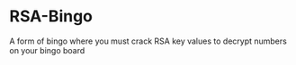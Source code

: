 # RSA-Bingo
A form of bingo where you must crack RSA key values to decrypt numbers on your bingo board
